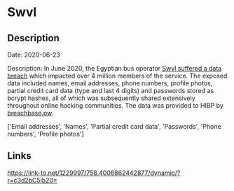 # Swvl

## Description

Date: 2020-06-23

Description:
In June 2020, the Egyptian bus operator <a href="https://portswigger.net/daily-swig/egyptian-bus-operator-swvl-hit-by-data-breach" target="_blank" rel="noopener">Swvl suffered a data breach</a> which impacted over 4 million members of the service. The exposed data included names, email addresses, phone numbers, profile photos, partial credit card data (type and last 4 digits) and passwords stored as bcrypt hashes, all of which was subsequently shared extensively throughout online hacking communities. The data was provided to HIBP by <a href="https://breachbase.pw/" target="_blank" rel="noopener">breachbase.pw</a>.


['Email addresses', 'Names', 'Partial credit card data', 'Passwords', 'Phone numbers', 'Profile photos']

## Links

https://link-to.net/1229997/758.4006862442877/dynamic/?r=c3d2bC5jb20=